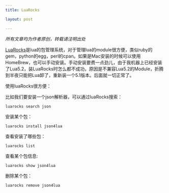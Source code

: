 ```yaml
---
title: LuaRocks

layout: post

---
```


<em>所有文章均为作者原创，转载请注明出处</em>

<a href="http://luarocks.org/">LuaRocks</a>是lua的包管理系统，对于管理lua的module很方便，类似ruby的gem，python的egg，perl的cpan。如果是Mac安装的时候可以使用HomeBrew，也可以手动安装。手动安装要费一点劲儿，由于我机器上已经安装了Lua5.2，装LuaRocks时怎么都不成功，原因是不兼容Lua5.2的Module，折腾到半夜只能把Lua卸了，重新装一个5.1版本。后面就一切正常了。


使用luaRocks很方便：

比如我们要安装一个json解析器，可以通过luaRocks搜索：

```
luarocks search json
```
安装某个包：

```
luarocks install json4lua
```

查看安装了哪些包：

```
luarocks list
```  

查看某个包信息:

```
luarocks show json4lua
``` 

删除某个包：

```
luarocks remove json4lua
```